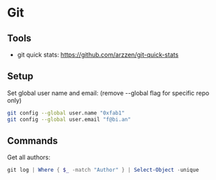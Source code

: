 # Git

## Tools

- git quick stats: <https://github.com/arzzen/git-quick-stats>

## Setup

Set global user name and email:
(remove --global flag for specific repo only)

```bash
git config --global user.name "0xfab1"
git config --global user.email "f@bi.an"
```

## Commands

Get all authors:

```ps1
git log | Where { $_ -match "Author" } | Select-Object -unique
```
